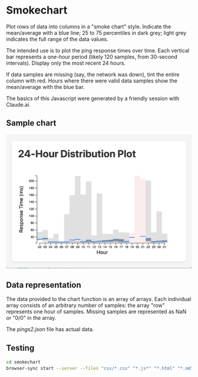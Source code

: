 # Smokechart 

Plot rows of data into columns in a "smoke chart" style.
Indicate the mean/average with a blue line;
25 to 75 percentiles in dark grey;
light grey indicates the full range of the data values.

The intended use is to plot the ping response times over time.
Each vertical bar represents a one-hour period
(likely 120 samples, from 30-second intervals).
Display only the most recent 24 hours.

If data samples are missing (say, the network was down),
tint the entire column with red.
Hours where there were valid data samples show the mean/average
with the blue bar.

The basics of this Javascript were generated
by a friendly session with Claude.ai.

## Sample chart

![sample chart](./media/sample-smokechart.png)

## Data representation

The data provided to the chart function is an array of arrays.
Each individual array consists of an arbitrary number of samples:
the array "row" represents one hour of samples.
Missing samples are represented as NaN or "0/0" in the array.

The _pings2.json_ file has actual data.

## Testing

```bash
cd smokechart
browser-sync start --server --files "css/*.css" "*.js*" "*.html" "*.md"
```

